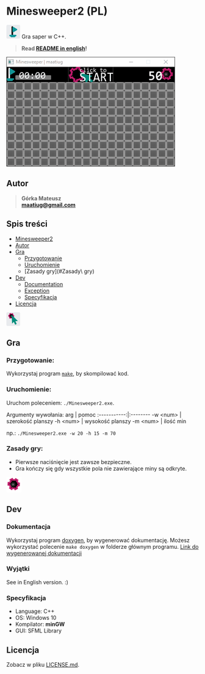# Minesweeper2 (PL)
![](gui/butt-flag.png) Gra saper w C++.

> **Read [README in english](README.md)!**

![](doc/example1.gif)

## Autor
>   **Górka Mateusz**\
>   **maatiug@gmail.com**

## Spis treści
- [Minesweeper2](#Minesweeper2)
- [Autor](#Autor)
- [Gra](#Gra)
    - [Przygotowanie](#Przygotowanie)
    - [Uruchomienie](#Uruchomienie)
    - [Zasady gry](#Zasady\ gry)
- [Dev](#Dev)
    - [Documentation](#Documentation)
    - [Exception](#Exception)
    - [Specyfikacja](#Specyfikacja)
- [Licencja](#Licencja)

![](gui/butt-click.png)

## Gra
### Przygotowanie:
Wykorzystaj program [`make`](http://gnuwin32.sourceforge.net/packages/make.htm), by skompilować kod.

### Uruchomienie:
Uruchom poleceniem: `./Minesweeper2.exe`.

Argumenty wywołania:
arg          | pomoc
:-----------:|:--------
 -w \<num>   | szerokość planszy
 -h \<num>   | wysokość planszy
 -m \<num>   | ilość min

np.: `./Minesweeper2.exe -w 20 -h 15 -m 70`

### Zasady gry:
 - Pierwsze naciśnięcie jest zawsze bezpieczne.
 - Gra kończy się gdy wszystkie pola nie zawierające miny są odkryte.

![](gui/score-bg.png)

## Dev
### Dokumentacja
Wykorzystaj program [doxygen](http://doxygen.nl), by wygenerować dokumentację.
Możesz wykorzystać polecenie `make doxygen` w folderze głównym programu.
[Link do wygenerowanej dokumentacji](dox/html/index.phtml)

### Wyjątki
See in English version. :)

### Specyfikacja
- Language: C++
- OS: Windows 10
- Kompilator: **minGW**
- GUI: SFML Library

## Licencja
Zobacz w pliku [LICENSE.md](LICENSE.md).